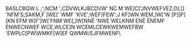 BASLCBQW L
 ;';NCM ';CDVWLKJBCDVW'
 NC M
 WE]C['JNVWEFVEZ;DL[]
 'NFM'S;SAKM,F
 ]WE[' WMF
 'KVE';WEF]FEW';J KF]WN WEM,\]W['W
 [P][P\][KN EFM
 W]F']W['FNM WE[,]W[NNĒ
 'NWE
 WELKNM
 ENĒ
 ĒNEMF
 ĒNWECNWEF
 WCE,WLCE\]N WCEMLCEWKWEMWEFBW
 'EWPLC[PW\WMKF[W]EF
 QWMW/EJFMWENF\
 
 
 
